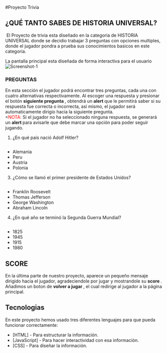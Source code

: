 #Proyecto Trivia
## ¿QUÉ TANTO SABES DE HISTORIA UNIVERSAL?

<img src="https://es.seaicons.com/wp-content/uploads/2016/07/Globe-Connected-icon.png" alt=""> 
El Proyecto de trivia esta diseñado en la categoria de HISTORIA UNIVERSAL donde se decidio trabajar 3 preguntas con opciones multiples, donde el jugador pondra a prueba sus conocimientos basicos en este categoria. 

La pantalla principal esta diseñada de forma interactiva para el usuario
<img src="https://i.ibb.co/SsRBwLW/Screenshot-1.png" alt="Screenshot-1" border="0">   

  
### PREGUNTAS


En esta sección el jugador podrá encontrar tres preguntas, cada una con cuatro alternativas respectivamente. Al escoger una respuesta y presionar el botón <strong> siguiente pregunta </strong>, obtendrá un <strong> alert </strong> que le permitirá saber si su respuesta fue correcta o incorrecta, así mismo, el jugador será automaticamente dirigio hacia la siguiente pregunta. <br>
<<FONT COLOR="red">NOTA:</FONT> Si el jugador no ha seleccionado ninguna respuesta, se generará un <strong> alert </strong> para avisarle que debe marcar una opción para poder seguir jugando.


1. ¿En qué país nació Adolf Hitler?

<img src="https://pbs.twimg.com/profile_images/600831927042510848/oe1zjCC8_400x400.jpg" alt="" >


- Alemania
- Peru
- Austria
- Polonia 

3. ¿Cómo se llamó el primer presidente de Estados Unidos?

<img src="https://encrypted-tbn0.gstatic.com/images?q=tbn:ANd9GcSfWyytormAr9eouy9XV7m5AsBd3mXJjKaGsA&usqp=CAU" alt="" >

- Franklin Roosevelt
- Thomas Jefferson
- George Washington
- Abraham Lincoln


4. ¿En qué año se terminó la Segunda Guerra Mundial?

<img src="https://external-preview.redd.it/njwzdAUmdfTAuTnYksKw8ifpSEwwXmoZeVV33XTyRHM.jpg?auto=webp&s=d6b7e6b1727f41a51fb772a56334c787b0ffd0a9" alt="" >

- 1825
- 1945
- 1915
- 1980

## SCORE 

En la última parte de nuestro proyecto, aparece un pequeño mensaje dirigido hacia el jugador, agradeciendole por jugar y mostrandole su <strong> score </strong>. <BR>
Añadimos un boton de <strong> volver a jugar </strong>, el cual redirige al jugador a la página principal.


## Tecnologias

En este proyecto hemos usado tres diferentes lenguajes para que pueda funcionar correctamente:

- [HTML] - Para estructurar la información.
- [JavaScript] - Para hacer interactividad con esa información.
- [CSS] - Para diseñar la información.

